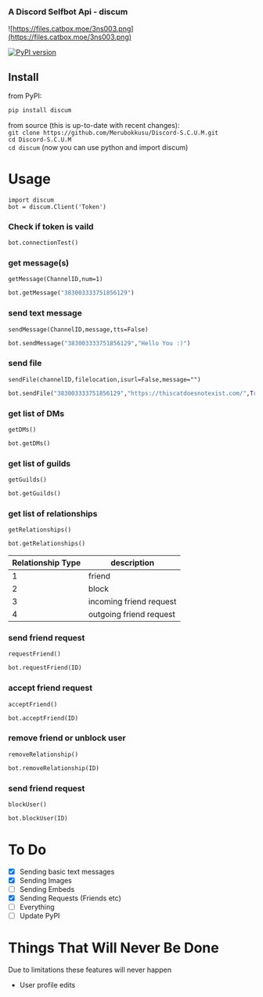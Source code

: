 ### A Discord Selfbot Api - discum

![https://files.catbox.moe/3ns003.png](https://files.catbox.moe/3ns003.png)

[![PyPI version](https://badge.fury.io/py/discum.svg)](https://badge.fury.io/py/discum)


## Install
from PyPI:      
```python
pip install discum 
```
     
from source (this is up-to-date with recent changes):        
`git clone https://github.com/Merubokkusu/Discord-S.C.U.M.git`    
`cd Discord-S.C.U.M`     
`cd discum` (now you can use python and import discum)   

# Usage

`import discum`      
`bot = discum.Client('Token')`     

### Check if token is vaild
```python
bot.connectionTest()
```
### get message(s)
```getMessage(ChannelID,num=1)```
```python
bot.getMessage("383003333751856129")
```
### send text message
```sendMessage(ChannelID,message,tts=False)```
```python
bot.sendMessage("383003333751856129","Hello You :)")
```
### send file
```sendFile(channelID,filelocation,isurl=False,message="")```
```python
bot.sendFile("383003333751856129","https://thiscatdoesnotexist.com/",True)
```
### get list of DMs
```getDMs()```
```python
bot.getDMs()
```
### get list of guilds
```getGuilds()```
```python
bot.getGuilds()
```
### get list of relationships
```getRelationships()```
```python
bot.getRelationships()
```
| Relationship Type | description |
| ------ | ------ |
| 1 | friend |
| 2 | block |
| 3 | incoming friend request |
| 4 | outgoing friend request |
### send friend request
```requestFriend()```
```python
bot.requestFriend(ID)
```
### accept friend request
```acceptFriend()```
```python
bot.acceptFriend(ID)
```
### remove friend or unblock user
```removeRelationship()```
```python
bot.removeRelationship(ID)
```
### send friend request
```blockUser()```
```python
bot.blockUser(ID)
```

# To Do
- [x] Sending basic text messages
- [X] Sending Images
- [ ] Sending Embeds
- [X] Sending Requests (Friends etc)
- [ ] Everything
- [ ] Update PyPI

# Things That Will Never Be Done
Due to limitations these features will never happen
* User profile edits
